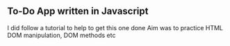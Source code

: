 ## To-Do App written in Javascript
I did follow a tutorial to help to get this one done
Aim was to practice HTML DOM manipulation, DOM methods etc  